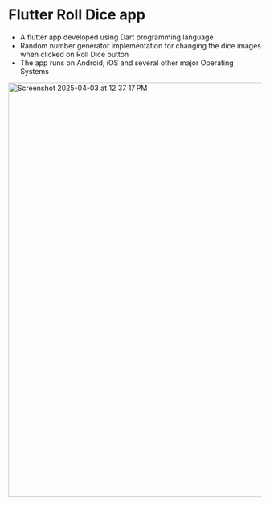 <h1><strong>Flutter Roll Dice app</strong></h1>
<ul>
    <li>A flutter app developed using Dart programming language</li>
    <li>Random number generator implementation for changing the dice images when clicked on Roll Dice button</li>
    <li>The app runs on Android, iOS and several other major Operating Systems</li>
</ul>



<img width="823" alt="Screenshot 2025-04-03 at 12 37 17 PM" src="https://github.com/user-attachments/assets/a96e1263-87b8-4bac-a272-6678d30bb778" />
